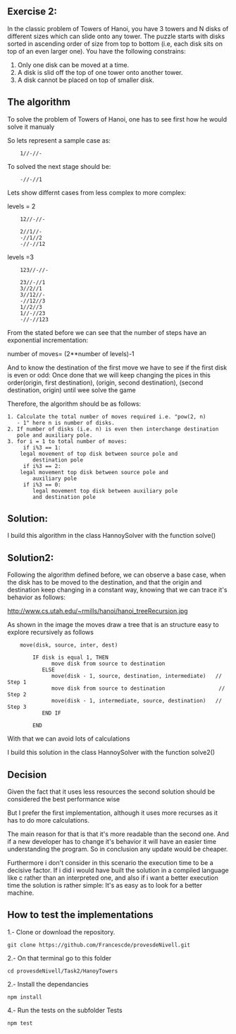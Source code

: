 
## Exercise 2:
   
   
In the classic problem of Towers of Hanoi, you have 3 towers and N disks of different sizes which can slide onto any tower. The puzzle starts with disks sorted in ascending order of size from top to bottom (i.e, each disk sits on top of an even larger one). You have the following constrains:

1. Only one disk can be moved at a time.
2. A disk is slid off the top of one tower onto another tower.
3. A disk cannot be placed on top of smaller disk.

## The algorithm

To solve the problem of Towers of Hanoi, one has to see first how he would solve it manualy

So lets represent a sample case as:

        1//-//-
        
To solved the next stage should be:

        -//-//1
        
Lets show differnt cases from less complex to more complex:

levels = 2


        12//-//-
        
        2//1//-
        -//1//2
        -//-//12

levels =3

        123//-//-
        
        23//-//1
        3//2//1
        3//12//-
        -//12//3
        1//2//3
        1//-//23
        -//-//123
        

From the stated before we can see that the number of steps have an exponential incrementation:

number of moves= (2**number of levels)-1

And to know the destination of the first move we have to see if the first disk is even or odd:
Once done that we will keep changing the pices in this order(origin, first destination), (origin, second destination), (second destination, origin) until wee solve the game

Therefore, the algorithm should be as follows:
        
    1. Calculate the total number of moves required i.e. "pow(2, n)
       - 1" here n is number of disks.
    2. If number of disks (i.e. n) is even then interchange destination
       pole and auxiliary pole.
    3. for i = 1 to total number of moves:
         if i%3 == 1:
        legal movement of top disk between source pole and
            destination pole
         if i%3 == 2:
        legal movement top disk between source pole and
            auxiliary pole
         if i%3 == 0:
            legal movement top disk between auxiliary pole
            and destination pole
        

## Solution:


I build this algorithm in the class HannoySolver with the function solve()


## Solution2:

Following the algorithm defined before, we can observe a base case, when the disk has to be moved to the destination, and that the origin and destination keep changing in a constant way, knowing that we can trace it's behavior as follows:

http://www.cs.utah.edu/~rmills/hanoi/hanoi_treeRecursion.jpg

As shown in the image the moves draw a tree that is an structure easy to explore recursively as follows

        move(disk, source, inter, dest)
        
            IF disk is equal 1, THEN
                  move disk from source to destination
               ELSE
                  move(disk - 1, source, destination, intermediate)   // Step 1
                  move disk from source to destination                 // Step 2
                  move(disk - 1, intermediate, source, destination)   // Step 3
               END IF
               
            END
            
With that we can avoid lots of calculations

I build this solution in the class HannoySolver with the function solve2()

## Decision

Given the fact that it uses less resources the second solution should be considered  the best performance wise

But I prefer the first implementation, although it uses more recurses as it has to do more calculations.

The main reason for that is that it's more readable than the second one. And if a new developer has to change it's behavior it will have an easier time understanding the program. So in conclusion any update would be cheaper.

Furthermore i don't consider in this scenario the execution time to be a decisive factor. If i did i would have built the solution in a compiled language like c rather than an interpreted one, and also if i want a better execution time the solution is rather simple: It's as easy as to look for a better machine.


## How to test the implementations

1.- Clone or download the repository.

    git clone https://github.com/Francescde/provesdeNivell.git

2.- On that terminal go to this folder

    cd provesdeNivell/Task2/HanoyTowers

2.- Install the dependancies

    npm install

4.- Run the tests on the subfolder Tests

    npm test


